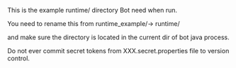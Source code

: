 This is the example runtime/ directory Bot need when run.

You need to rename this from runtime_example/-> runtime/

and make sure the directory is located in the current dir of bot java process.

Do not ever commit secret tokens from XXX.secret.properties file to version control.




